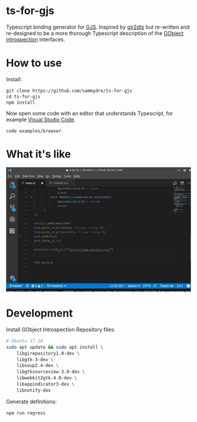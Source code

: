 # ts-for-gjs

Typescript binding generator for [GJS](https://wiki.gnome.org/Projects/Gjs).
Inspired by [gir2dts](https://github.com/darkoverlordofdata/gir2dts) but
re-written and re-designed to be a more thorough Typescript description of the
[GObject introspection](https://wiki.gnome.org/Projects/GObjectIntrospection)
interfaces.

# How to use

Install:

```
git clone https://github.com/sammydre/ts-for-gjs
cd ts-for-gjs
npm install
```

Now open some code with an editor that understands Typescript, for example
[Visual Studio Code](https://code.visualstudio.com/).

```
code examples/browser
```

# What it's like

![screencast](screencast-01.gif)

# Development

Install GObject Introspection Repository files:

```bash
# Ubuntu 17.10
sudo apt update && sudo apt install \
    libgirepository1.0-dev \
    libgtk-3-dev \
    libsoup2.4-dev \
    libgtksourceview-3.0-dev \
    libwebkit2gtk-4.0-dev \
    libappindicator3-dev \
    libnotify-dev
```

Generate definitions:

```bash
npm run regress
```